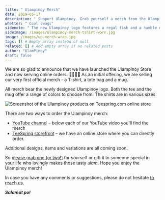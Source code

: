 ```yaml
---
title: " Ulampinoy Merch"
date: 2019-05-17
description: " Support Ulampinoy. Grab yourself a merch from the Ulampinoy Sari-sari store."
whetter: " Cool swags"
sidenote: " The new Ulampinoy logo features a regal fish and a humble egg in a stylized script showcasing UP as Ulampinoy's initial letters."
sideImage: /images/ulampinoy-merch-tshirt-worn.jpg
image: /images/up-merch-wrap.jpg
tags: [] # Empty array instead of null
related: [] # Add empty array if no related posts
author: "UlamPinoy"
draft: false
---
```


We are so glad to announce that we have launched the Ulampinoy Store and now serving online orders. 🎉🎉🎉🎉 As an initial offering, we are selling our very first official merch - a T-shirt, a tote bag and a mug.

All merch bear the newly designed Ulampinoy logo. Both the tee and the mug offer a range of colors to choose from. The shirts are in various sizes.

![Screenshot of the Ulampinoy products on Teespring.com online store](/images/up-store-screenshot.jpg)

There are two ways to order the Ulampinoy merch:

- [YouTube channel](https://www.youtube.com/channel/UCmIyDYppFq859IUbVw-OzVA/) – below each of our YouTube video you'll find the merch
- [TeeSpring storefront](https://teespring.com/stores/ulampinoy) – we have an online store where you can directly order.

Additional designs, items and variations are all coming soon.

So [please grab one (or two!)](https://teespring.com/stores/ulampinoy) for yourself or gift it to someone special in your life who lovingly makes those tasty _ulam_. Hope you enjoy the Ulampinoy merch!

In case you have any comments or suggestions, please do not hesitate [to reach us.](/about/#contact-us)

**_Salamat po!_**
